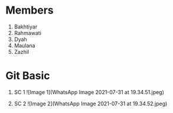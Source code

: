 # Members

1. Bakhtiyar
2. Rahmawati
3. Dyah
4. Maulana
5. Zazhil

# Git Basic

1. SC 1
![Image 1](WhatsApp Image 2021-07-31 at 19.34.51.jpeg)

2. SC 2
![Image 2](WhatsApp Image 2021-07-31 at 19.34.52.jpeg)
